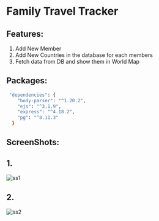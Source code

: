 # Family Travel Tracker
## Features: 
1. Add New Member
2. Add New Countries in the database for each members
3. Fetch data from DB and show them in World Map

## Packages: 
````bash
 "dependencies": {
    "body-parser": "^1.20.2",
    "ejs": "^3.1.9",
    "express": "^4.18.2",
    "pg": "^8.11.3"
  }
````
## ScreenShots:
## 1.
![ss1](https://github.com/user-attachments/assets/9ebc037b-2a12-46c0-9767-8826f1c4da4b)

## 2.
![ss2](https://github.com/user-attachments/assets/d5036e3c-0295-41c9-9925-8085be3b8b2c)





